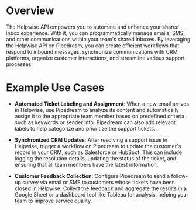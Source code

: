 # Overview

The Helpwise API empowers you to automate and enhance your shared inbox experience. With it, you can programmatically manage emails, SMS, and other communications within your team's shared inboxes. By leveraging the Helpwise API on Pipedream, you can create efficient workflows that respond to inbound messages, synchronize communications with CRM platforms, organize customer interactions, and streamline various support processes.

# Example Use Cases

- **Automated Ticket Labeling and Assignment**: When a new email arrives in Helpwise, use Pipedream to analyze its content and automatically assign it to the appropriate team member based on predefined criteria such as keywords or sender info. Pipedream can also add relevant labels to help categorize and prioritize the support tickets.

- **Synchronized CRM Updates**: After resolving a support issue in Helpwise, trigger a workflow on Pipedream to update the customer's record in your CRM, such as Salesforce or HubSpot. This can include logging the resolution details, updating the status of the ticket, and ensuring that all team members have the latest information.

- **Customer Feedback Collection**: Configure Pipedream to send a follow-up survey via email or SMS to customers whose tickets have been closed in Helpwise. Collect the feedback and aggregate the results in a Google Sheet or a dashboard tool like Tableau for analysis, helping your team to improve service quality.

